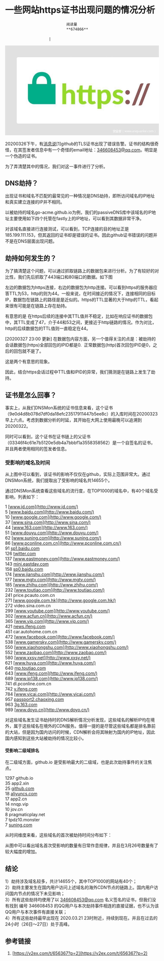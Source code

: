 
# 一些网站https证书出现问题的情况分析


                                阅读量   
                                **674866**
                            
                        |
                        
                                                                                    



[![](./img/202030/t019adda14f6c950813.jpg)](./img/202030/t019adda14f6c950813.jpg)



20200326下午，有[消息说](https://v2ex.com/t/656367?p=2)[1]github的TLS证书出现了错误告警。证书的结构很奇怪，在其签发者信息中有一个奇怪的email地址：346608453@qq.com。明显是一个伪造的证书。

为了弄清楚其中的情况，我们对这一事件进行了分析。



## DNS劫持？

出现证书和域名不匹配的最常见的一种情况是DNS劫持，即所访问域名的IP地址和真实建立连接的IP并不相同。

以被劫持的域名go-acme.github.io为例，我们的passiveDNS库中该域名的IP地址主要使用如下四个托管在fastly上的IP地址，可以看到其数据非常干净。

对该域名直接进行连接测试，可以看到，TCP连接的目的地址正是185.199.111.153，但其返回的证书却是错误的证书。因此github证书错误的问题并不是在DNS层面出现问题。



## 劫持如何发生的？

为了搞清楚这个问题，可以通过抓取链路上的数据包来进行分析。为了有较好的对比性，我们先后抓取了443端口和80端口的数据。如下图

左边的数据包为https连接，右边的数据包为http连接。可以看到https的服务器应答TTL为53，http的则为44。一般来说，在时间接近的情况下，连接相同的目标IP，数据包在链路上的路径是是近似的。https的TTL显著的大于http的TTL，看起来很有可能是在链路上存在劫持。

有意思的是 在https后续的连接中其TTL值并不稳定，比如在响应证书的数据包中，其TTL变成了47，介于44和53之间，更接近于http链路的情况。作为对比，http的后续数据包的TTL值则一直稳定在44。

[20200327 23:00 更新] 在数据包内容方面，另一个值得关注的点是：被劫持的会话数据包(https)全部回包的IPID都是0.  正常数据包(http)首次回包IPID是0，之后的回包就不是了。

这是两个有意思的现象。

因此，结合https会话过程中TTL值和IPID的异常，我们猜测是在链路上发生了劫持。



## 证书是怎么回事？

事实上，从我们DNSMon系统的证书信息来看，这个证书（9e0d4d8b078d7df0da18efc23517911447b5ee8c）的入库时间在20200323早上六点。考虑到数据分析的时延，其开始在大网上使用最晚可以追溯到20200322。

同时可以看到，这个证书在证书链上的父证书（03346f4c61e7b5120e5db4a7bbbf1a3558358562）是一个自签名的证书，并且两者使用相同的签发者信息。

### 受影响的域名及时间

从上图中可以看到，该证书的影响不仅仅在github，实际上范围非常大。通过DNSMon系统，我们提取出了受影响的域名共14655个。

通过DNSMon系统查看这些域名的流行度，在TOP1000的域名中，有40个域名受影响，列表如下：

1 [www.jd.com](http://www.jd.com/)<br>
5 [www.baidu.com](http://www.baidu.com/)<br>
10 [www.google.com](http://www.google.com/)<br>
37 [www.sina.com](http://www.sina.com/)<br>
44 [www.163.com](http://www.163.com/)<br>
51 [www.douyu.com](http://www.douyu.com/)<br>
62 [www.suning.com](http://www.suning.com/)<br>
86 [www.pconline.com.cn](http://www.pconline.com.cn/)<br>
91 [sp1.baidu.com](http://sp1.baidu.com/)<br>
126 [twitter.com](http://twitter.com/)<br>
137 [www.eastmoney.com](http://www.eastmoney.com/)<br>
143 [mini.eastday.com](http://mini.eastday.com/)<br>
158 [sp0.baidu.com](http://sp0.baidu.com/)<br>
174 [www.jianshu.com](http://www.jianshu.com/)<br>
177 [www.mgtv.com](http://www.mgtv.com/)<br>
185 [www.zhihu.com](http://www.zhihu.com/)<br>
232 [www.toutiao.com](http://www.toutiao.com/)<br>
241 price.pcauto.com.cn<br>
271 [www.google.com.hk](http://www.google.com.hk/)<br>
272 video.sina.com.cn<br>
299 [www.youtube.com](http://www.youtube.com/)<br>
302 [www.acfun.cn](http://www.acfun.cn/)<br>
365 [www.vip.com](http://www.vip.com/)<br>
421 [news.ifeng.com](http://news.ifeng.com/)<br>
451 car.autohome.com.cn<br>
472 [www.facebook.com](http://www.facebook.com/)<br>
538 [www.gamersky.com](http://www.gamersky.com/)<br>
550 [www.xiaohongshu.com](http://www.xiaohongshu.com/)<br>
552 [www.zaobao.com](http://www.zaobao.com/)<br>
580 [www.xxsy.net](http://www.xxsy.net/)<br>
621 [www.huya.com](http://www.huya.com/)<br>
640 [mp.toutiao.com](http://mp.toutiao.com/)<br>
643 [www.ifeng.com](http://www.ifeng.com/)<br>
689 [www.ip138.com](http://www.ip138.com/)<br>
741 dl.pconline.com.cn<br>
742 [v.ifeng.com](http://v.ifeng.com/)<br>
784 [www.yicai.com](http://www.yicai.com/)<br>
957 [passport2.chaoxing.com](http://passport2.chaoxing.com/)<br>
963 [3g.163.com](http://3g.163.com/)<br>
989 [www.doyo.cn](http://www.doyo.cn/)

对这些域名发生证书劫持时的DNS解析情况分析发现，这些域名的解析IP均在境外，属于这些域名在境外的CDN服务。值得一提的是尽管这些域名都是排名靠前的大站，但是因为国内访问的时候，CDN解析会将其映射为国内的IP地址，因此国内感知到这些大站被劫持的情况比较小。

#### 受影响二级域排名

在二级域方面，github.io 是受影响最大的二级域，也是此次劫持事件的关注焦点。

1297 github.io<br>
35 app2.xin<br>
25 [github.com](http://github.com/)<br>
18 [aliyuncs.com](http://aliyuncs.com/)<br>
17 app2.cn<br>
14 nnqp.vip<br>
10 jov.cn<br>
8 pragmaticplay.net<br>
7 tpdz10.monster<br>
7 [suning.com](http://suning.com/)

从时间维度来看，这些域名的首次被劫持时间分布如下：

从图中可以看出域名首次受影响的数量有日常作息规律，并且在3月26号数量有了较大幅度的增加。



## 结论

1）劫持涉及域名较多，共计14655个，其中TOP1000的网站有40个；<br>
2）劫持主要发生在国内用户访问上述域名的海外CDN节点的链路上。国内用户访问国内节点的情况下未见影响；<br>
3）所有这些劫持均使用了以 [346608453@qq.com](mailto:346608453@qq.com) 名义签名的证书，但我们没有找到 编号 346608453 的QQ用户与本次劫持事件相连的直接证据，也不认为该QQ用户与本次事件有直接关联；<br>
4）所有这些劫持最早出现在 2020.03.21 23时附近，持续到现在。并且在过去的24小时（26日～27日）处于高峰。



## 参考链接
1. [https://v2ex.com/t/656367?p=2](https://v2ex.com/t/656367?p=2)